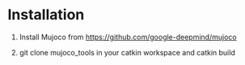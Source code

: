 # Installation
1. Install Mujoco from https://github.com/google-deepmind/mujoco

1. git clone mujoco_tools in your catkin workspace and catkin build
